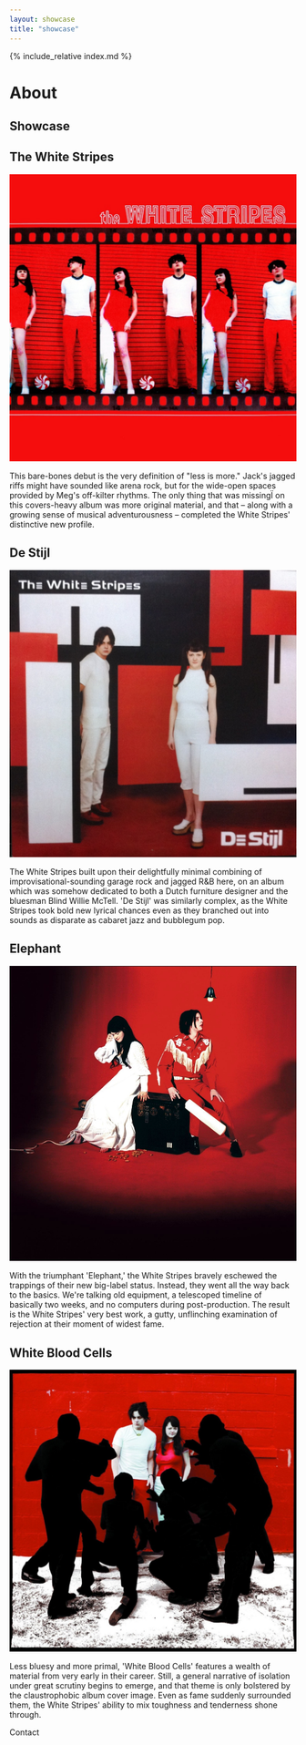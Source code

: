```yaml
---
layout: showcase
title: "showcase"
---
```


<div class="horizontal-scroll-wrapper squares">
  <div class="horizontal-scroll-wrapper-home">
    {% include_relative index.md %}
</div>
  <div class="horizontal-scroll-wrapper-about"><h1>About</h1></div>
  <div class="horizontal-scroll-wrapper-showcase">
     <h2 class="showcase-horizontal">Showcase</h2>
      <div class="wrapper">
        <div class="wrapper--box1">
            <h2 class="wrapper--box1--title">The White Stripes</h2>
                <img class="wrapper--box1--img" src="/assets/images/thewhitestripes.jpg">
        </div>
            <div class="wrapper--text1--line"></div>
                <p class="wrapper--box2--text">This bare-bones debut is the very definition of "less is more." Jack's jagged riffs might have sounded like arena rock, but for the wide-open spaces provided by Meg's off-kilter rhythms. The only thing that was missingÏ on this covers-heavy album was more original material, and that – along with a growing sense of musical adventurousness – completed the White Stripes' distinctive new profile.</p>
         <div class="wrapper--box3">
            <h2 class="wrapper--box3--title">De Stijl</h2>
                <img class="wrapper--box3--img" src="/assets/images/De_Stijl.jpg">
         </div>
            <div class="wrapper--text2--line"></div>
                <p class="wrapper--box4--text">The White Stripes built upon their delightfully minimal combining of improvisational-sounding garage rock and jagged R&B here, on an album which was somehow dedicated to both a Dutch furniture designer and the bluesman Blind Willie McTell. 'De Stijl' was similarly complex, as the White Stripes took bold new lyrical chances even as they branched out into sounds as disparate as cabaret jazz and bubblegum pop.</p> 
        </div>
  </div>
  <div class="horizontal-scroll-wrapper-showcase">
       <div class="wrapper wrapper-margin-left">
            <div class="wrapper--box5">
              <h2 class="wrapper--box5--title">Elephant</h2>
                 <img class="wrapper--box5--img" src="/assets/images/Elephant.jpg">
            </div>
                <div class="wrapper--text3--line"></div>
                    <p class="wrapper--box6--text">With the triumphant 'Elephant,' the White Stripes bravely eschewed the trappings of their new big-label status. Instead, they went all the way back to the basics. We're talking old equipment, a telescoped timeline of basically two weeks, and no computers during post-production. The result is the White Stripes' very best work, a gutty, unflinching examination of rejection at their moment of widest fame.</p>
            <div class="wrapper--box7">
               <h2 class="wrapper--box7--title">White Blood Cells</h2>
                  <img class="wrapper--box7--img" src="/assets/images/White_Blood_Cells.jpg">
            </div>
                <div class="wrapper--text4--line"></div>
                    <p class="wrapper--box8--text">Less bluesy and more primal, 'White Blood Cells' features a wealth of material from very early in their career. Still, a general narrative of isolation under great scrutiny begins to emerge, and that theme is only bolstered by the claustrophobic album cover image. Even as fame suddenly surrounded them, the White Stripes' ability to mix toughness and tenderness shone through.</p> 
        </div>
  </div>
  <div class="box5">Contact</div>
</div>

<script src="assets/javascript/introText.js"></script>
<script src="assets/javascript/anchor.js"></script>
<script src="assets/javascript/introTextAnimation.js"></script>
